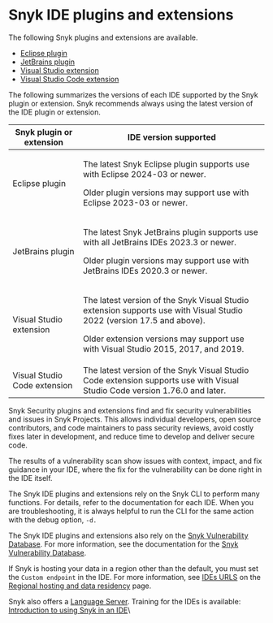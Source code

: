 # Snyk IDE plugins and extensions

The following Snyk plugins and extensions are available.

* [Eclipse plugin](eclipse-plugin/)
* [JetBrains plugin](jetbrains-plugin/)
* [Visual Studio extension](visual-studio-extension/)
* [Visual Studio Code extension](visual-studio-code-extension/)

The following summarizes the versions of each IDE supported by the Snyk plugin or extension. Snyk recommends always using the latest version of the IDE plugin or extension.

| Snyk plugin or extension     | IDE version supported                                                                                                                                                                                                |
| ---------------------------- | -------------------------------------------------------------------------------------------------------------------------------------------------------------------------------------------------------------------- |
| Eclipse plugin               | <p>The latest Snyk Eclipse plugin supports use with Eclipse 2024-03 or newer.</p><p>Older plugin versions may support use with Eclipse 2023-03 or newer.</p>                                                         |
| JetBrains plugin             | <p>The latest Snyk JetBrains plugin supports use with all JetBrains IDEs 2023.3 or newer.</p><p>Older plugin versions may support use with JetBrains IDEs 2020.3 or newer.</p>                                       |
| Visual Studio extension      | <p>The latest version of the Snyk Visual Studio extension supports use with Visual Studio 2022 (version 17.5 and above).</p><p>Older extension versions may support use with Visual Studio 2015, 2017, and 2019.</p> |
| Visual Studio Code extension | The latest version of the Snyk Visual Studio Code extension supports use with Visual Studio Code version 1.76.0 and later.                                                                                           |

Snyk Security plugins and extensions find and fix security vulnerabilities and issues in Snyk Projects. This allows individual developers, open source contributors, and code maintainers to pass security reviews, avoid costly fixes later in development, and reduce time to develop and deliver secure code.

The results of a vulnerability scan show issues with context, impact, and fix guidance in your IDE, where the fix for the vulnerability can be done right in the IDE itself.

The Snyk IDE plugins and extensions rely on the Snyk CLI to perform many functions. For details, refer to the documentation for each IDE.  When you are troubleshooting, it is always helpful to run the CLI for the same action with the debug option, `-d.`

The Snyk IDE plugins and extensions also rely on the [Snyk Vulnerability Database](https://security.snyk.io/). For more information, see the documentation for the [Snyk Vulnerability Database](../../scan-with-snyk/snyk-open-source/manage-vulnerabilities/snyk-vulnerability-database.md).

If Snyk is hosting your data in a region other than the default, you must set the `Custom endpoint` in the IDE. For more information, see [IDEs URLS](../../working-with-snyk/regional-hosting-and-data-residency.md#ides-urls) on the [Regional hosting and data residency](../../working-with-snyk/regional-hosting-and-data-residency.md) page.

Snyk also offers a [Language Server](snyk-language-server/). Training for the IDEs is available: [Introduction to using Snyk in an IDE](https://learn.snyk.io/lesson/snyk-in-an-ide/)\

